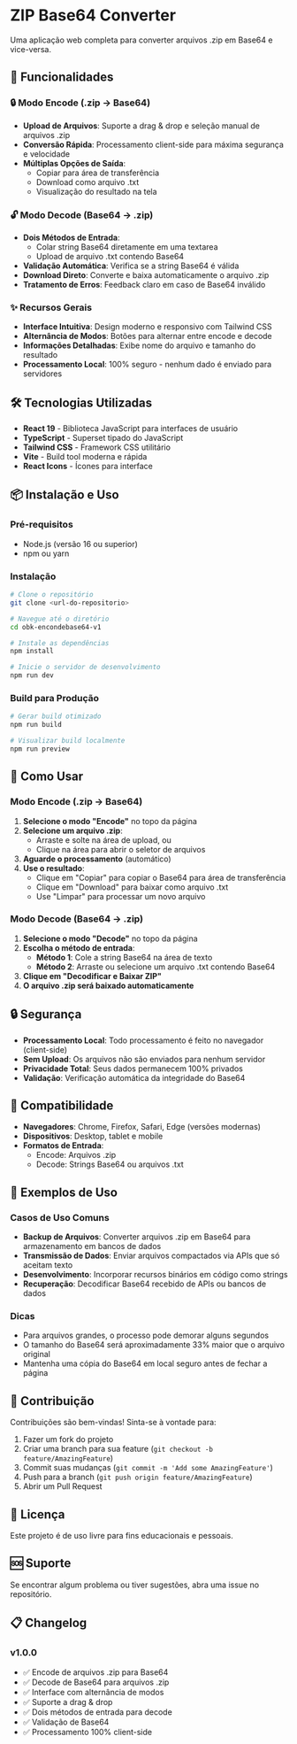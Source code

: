 # ZIP Base64 Converter

Uma aplicação web completa para converter arquivos .zip em Base64 e vice-versa.

## 🚀 Funcionalidades

### 🔒 Modo Encode (.zip → Base64)
- **Upload de Arquivos**: Suporte a drag & drop e seleção manual de arquivos .zip
- **Conversão Rápida**: Processamento client-side para máxima segurança e velocidade
- **Múltiplas Opções de Saída**: 
  - Copiar para área de transferência
  - Download como arquivo .txt
  - Visualização do resultado na tela

### 🔓 Modo Decode (Base64 → .zip)
- **Dois Métodos de Entrada**:
  - Colar string Base64 diretamente em uma textarea
  - Upload de arquivo .txt contendo Base64
- **Validação Automática**: Verifica se a string Base64 é válida
- **Download Direto**: Converte e baixa automaticamente o arquivo .zip
- **Tratamento de Erros**: Feedback claro em caso de Base64 inválido

### ✨ Recursos Gerais
- **Interface Intuitiva**: Design moderno e responsivo com Tailwind CSS
- **Alternância de Modos**: Botões para alternar entre encode e decode
- **Informações Detalhadas**: Exibe nome do arquivo e tamanho do resultado
- **Processamento Local**: 100% seguro - nenhum dado é enviado para servidores

## 🛠️ Tecnologias Utilizadas

- **React 19** - Biblioteca JavaScript para interfaces de usuário
- **TypeScript** - Superset tipado do JavaScript
- **Tailwind CSS** - Framework CSS utilitário
- **Vite** - Build tool moderna e rápida
- **React Icons** - Ícones para interface

## 📦 Instalação e Uso

### Pré-requisitos
- Node.js (versão 16 ou superior)
- npm ou yarn

### Instalação
```bash
# Clone o repositório
git clone <url-do-repositorio>

# Navegue até o diretório
cd obk-encondebase64-v1

# Instale as dependências
npm install

# Inicie o servidor de desenvolvimento
npm run dev
```

### Build para Produção
```bash
# Gerar build otimizado
npm run build

# Visualizar build localmente
npm run preview
```

## 🎯 Como Usar

### Modo Encode (.zip → Base64)
1. **Selecione o modo "Encode"** no topo da página
2. **Selecione um arquivo .zip**:
   - Arraste e solte na área de upload, ou
   - Clique na área para abrir o seletor de arquivos
3. **Aguarde o processamento** (automático)
4. **Use o resultado**:
   - Clique em "Copiar" para copiar o Base64 para área de transferência
   - Clique em "Download" para baixar como arquivo .txt
   - Use "Limpar" para processar um novo arquivo

### Modo Decode (Base64 → .zip)
1. **Selecione o modo "Decode"** no topo da página
2. **Escolha o método de entrada**:
   - **Método 1**: Cole a string Base64 na área de texto
   - **Método 2**: Arraste ou selecione um arquivo .txt contendo Base64
3. **Clique em "Decodificar e Baixar ZIP"**
4. **O arquivo .zip será baixado automaticamente**

## 🔒 Segurança

- **Processamento Local**: Todo processamento é feito no navegador (client-side)
- **Sem Upload**: Os arquivos não são enviados para nenhum servidor
- **Privacidade Total**: Seus dados permanecem 100% privados
- **Validação**: Verificação automática da integridade do Base64

## 📱 Compatibilidade

- **Navegadores**: Chrome, Firefox, Safari, Edge (versões modernas)
- **Dispositivos**: Desktop, tablet e mobile
- **Formatos de Entrada**: 
  - Encode: Arquivos .zip
  - Decode: Strings Base64 ou arquivos .txt

## 🧪 Exemplos de Uso

### Casos de Uso Comuns
- **Backup de Arquivos**: Converter arquivos .zip em Base64 para armazenamento em bancos de dados
- **Transmissão de Dados**: Enviar arquivos compactados via APIs que só aceitam texto
- **Desenvolvimento**: Incorporar recursos binários em código como strings
- **Recuperação**: Decodificar Base64 recebido de APIs ou bancos de dados

### Dicas
- Para arquivos grandes, o processo pode demorar alguns segundos
- O tamanho do Base64 será aproximadamente 33% maior que o arquivo original
- Mantenha uma cópia do Base64 em local seguro antes de fechar a página

## 🤝 Contribuição

Contribuições são bem-vindas! Sinta-se à vontade para:

1. Fazer um fork do projeto
2. Criar uma branch para sua feature (`git checkout -b feature/AmazingFeature`)
3. Commit suas mudanças (`git commit -m 'Add some AmazingFeature'`)
4. Push para a branch (`git push origin feature/AmazingFeature`)
5. Abrir um Pull Request

## 📄 Licença

Este projeto é de uso livre para fins educacionais e pessoais.

## 🆘 Suporte

Se encontrar algum problema ou tiver sugestões, abra uma issue no repositório.

## 📋 Changelog

### v1.0.0
- ✅ Encode de arquivos .zip para Base64
- ✅ Decode de Base64 para arquivos .zip
- ✅ Interface com alternância de modos
- ✅ Suporte a drag & drop
- ✅ Dois métodos de entrada para decode
- ✅ Validação de Base64
- ✅ Processamento 100% client-side